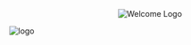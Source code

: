 <div align="center">
  <img src="https://github.com/user-attachments/assets/0a7bbbb6-87df-40d4-99db-27bff19bc285" alt="Welcome Logo">
</div>

![logo](https://github.com/user-attachments/assets/0a7bbbb6-87df-40d4-99db-27bff19bc285)
